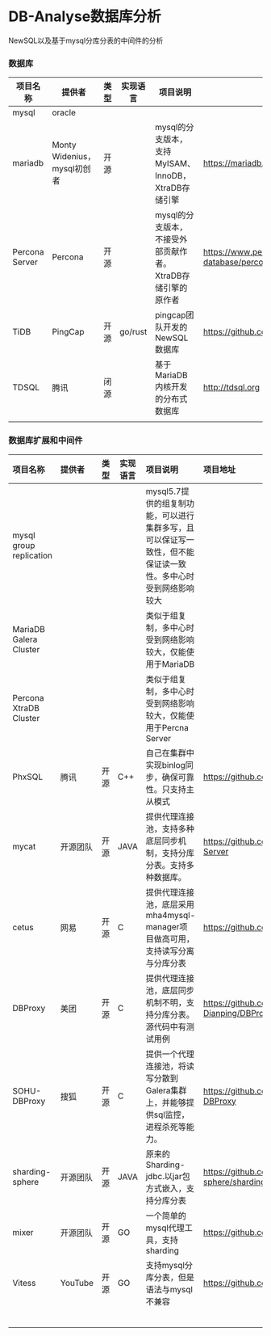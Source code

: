 # DB-Analyse数据库分析

NewSQL以及基于mysql分库分表的中间件的分析 





### 数据库

| 项目名称       | 提供者                      | 类型 | 实现语言 | 项目说明                                                    | 项目地址                                                     |
| -------------- | --------------------------- | ---- | -------- | ----------------------------------------------------------- | ------------------------------------------------------------ |
| mysql          | oracle                      |      |          |                                                             |                                                              |
| mariadb        | Monty Widenius，mysql初创者 | 开源 |          | mysql的分支版本，支持MyISAM、InnoDB，XtraDB存储引擎         | https://mariadb.org/                                         |
| Percona Server | Percona                     | 开源 |          | mysql的分支版本，不接受外部贡献作者。XtraDB存储引擎的原作者 | https://www.percona.com/software/mysql-database/percona-server |
| TiDB           | PingCap                     | 开源 | go/rust  | pingcap团队开发的NewSQL数据库                               | https://github.com/pingcap/tidb                              |
| TDSQL          | 腾讯                        | 闭源 |          | 基于MariaDB内核开发的分布式数据库                           | http://tdsql.org                                             |
|                |                             |      |          |                                                             |                                                              |



### 数据库扩展和中间件


| 项目名称                | 提供者   | 类型 | 实现语言 | 项目说明                                                     | 项目地址                                           |
| :---------------------- | :------- | ---- | -------- | :----------------------------------------------------------- | :------------------------------------------------- |
| mysql group replication |          |      |          | mysql5.7提供的组复制功能，可以进行集群多写，且可以保证写一致性，但不能保证读一致性。多中心时受到网络影响较大 |                                                    |
| MariaDB Galera Cluster  |          |      |          | 类似于组复制，多中心时受到网络影响较大，仅能使用于MariaDB    |                                                    |
| Percona XtraDB Cluster  |          |      |          | 类似于组复制，多中心时受到网络影响较大，仅能使用于Percna Server |                                                    |
| PhxSQL                  | 腾讯     | 开源 | C++      | 自己在集群中实现binlog同步，确保可靠性。只支持主从模式       | https://github.com/Tencent/phxsql                  |
| mycat                   | 开源团队 | 开源 | JAVA     | 提供代理连接池，支持多种底层同步机制，支持分库分表。支持多种数据库。 | https://github.com/MyCATApache/Mycat-Server        |
| cetus                   | 网易     | 开源 | C        | 提供代理连接池，底层采用mha4mysql-manager项目做高可用，支持读写分离与分库分表 | https://github.com/Lede-Inc/cetus                  |
| DBProxy                 | 美团     | 开源 | C        | 提供代理连接池，底层同步机制不明，支持分库分表。源代码中有测试用例 | https://github.com/Meituan-Dianping/DBProxy        |
| SOHU-DBProxy            | 搜狐     | 开源 | C        | 提供一个代理连接池，将读写分散到Galera集群上，并能够提供sql监控，进程杀死等能力。 | https://github.com/SOHUDBA/SOHU-DBProxy            |
| sharding-sphere         | 开源团队 | 开源 | JAVA     | 原来的Sharding-jdbc.以jar包方式嵌入，支持分库分表            | https://github.com/sharding-sphere/sharding-sphere |
| mixer                   | 开源团队 | 开源 | GO       | 一个简单的mysql代理工具，支持sharding                        | https://github.com/siddontang/mixer                |
| Vitess                  | YouTube  | 开源 | GO       | 支持mysql分库分表，但是语法与mysql不兼容                     | https://github.com/vitessio/vitess                 |
|                         |          |      |          |                                                              |                                                    |
|                         |          |      |          |                                                              |                                                    |
|                         |          |      |          |                                                              |                                                    |
|                         |          |      |          |                                                              |                                                    |
|                         |          |      |          |                                                              |                                                    |
|                         |          |      |          |                                                              |                                                    |

